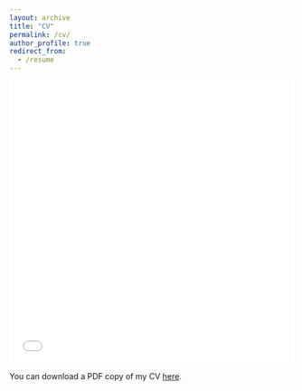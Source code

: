 ```yaml
---
layout: archive
title: "CV"
permalink: /cv/
author_profile: true
redirect_from:
  - /resume
---
```


<iframe src="/files/CV_TillSeuring.pdf" width="100%" height="500" frameborder="no" border="0" marginwidth="0" marginheight="0"></iframe>

You can download a PDF copy of my CV [here](/files/CV_TillSeuring.pdf).